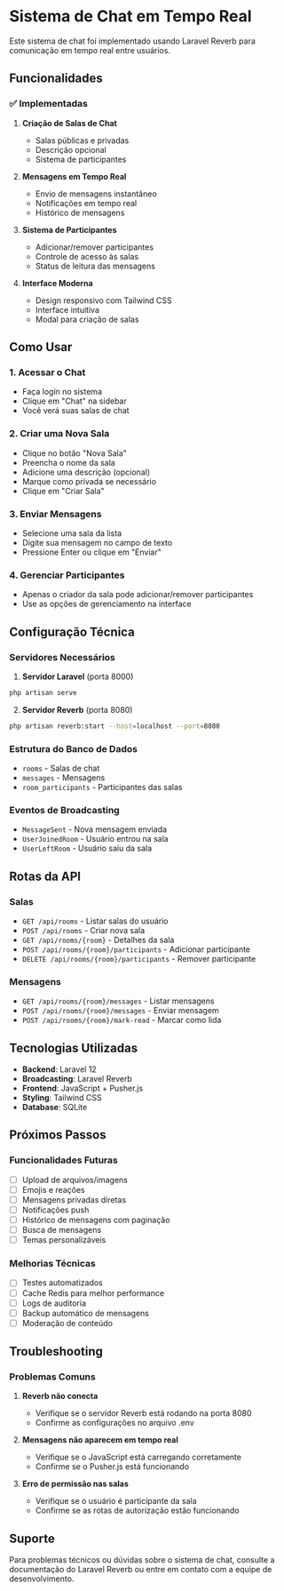 # Sistema de Chat em Tempo Real

Este sistema de chat foi implementado usando Laravel Reverb para comunicação em tempo real entre usuários.

## Funcionalidades

### ✅ Implementadas

1. **Criação de Salas de Chat**
   - Salas públicas e privadas
   - Descrição opcional
   - Sistema de participantes

2. **Mensagens em Tempo Real**
   - Envio de mensagens instantâneo
   - Notificações em tempo real
   - Histórico de mensagens

3. **Sistema de Participantes**
   - Adicionar/remover participantes
   - Controle de acesso às salas
   - Status de leitura das mensagens

4. **Interface Moderna**
   - Design responsivo com Tailwind CSS
   - Interface intuitiva
   - Modal para criação de salas

## Como Usar

### 1. Acessar o Chat
- Faça login no sistema
- Clique em "Chat" na sidebar
- Você verá suas salas de chat

### 2. Criar uma Nova Sala
- Clique no botão "Nova Sala"
- Preencha o nome da sala
- Adicione uma descrição (opcional)
- Marque como privada se necessário
- Clique em "Criar Sala"

### 3. Enviar Mensagens
- Selecione uma sala da lista
- Digite sua mensagem no campo de texto
- Pressione Enter ou clique em "Enviar"

### 4. Gerenciar Participantes
- Apenas o criador da sala pode adicionar/remover participantes
- Use as opções de gerenciamento na interface

## Configuração Técnica

### Servidores Necessários

1. **Servidor Laravel** (porta 8000)
```bash
php artisan serve
```

2. **Servidor Reverb** (porta 8080)
```bash
php artisan reverb:start --host=localhost --port=8080
```

### Estrutura do Banco de Dados

- `rooms` - Salas de chat
- `messages` - Mensagens
- `room_participants` - Participantes das salas

### Eventos de Broadcasting

- `MessageSent` - Nova mensagem enviada
- `UserJoinedRoom` - Usuário entrou na sala
- `UserLeftRoom` - Usuário saiu da sala

## Rotas da API

### Salas
- `GET /api/rooms` - Listar salas do usuário
- `POST /api/rooms` - Criar nova sala
- `GET /api/rooms/{room}` - Detalhes da sala
- `POST /api/rooms/{room}/participants` - Adicionar participante
- `DELETE /api/rooms/{room}/participants` - Remover participante

### Mensagens
- `GET /api/rooms/{room}/messages` - Listar mensagens
- `POST /api/rooms/{room}/messages` - Enviar mensagem
- `POST /api/rooms/{room}/mark-read` - Marcar como lida

## Tecnologias Utilizadas

- **Backend**: Laravel 12
- **Broadcasting**: Laravel Reverb
- **Frontend**: JavaScript + Pusher.js
- **Styling**: Tailwind CSS
- **Database**: SQLite

## Próximos Passos

### Funcionalidades Futuras
- [ ] Upload de arquivos/imagens
- [ ] Emojis e reações
- [ ] Mensagens privadas diretas
- [ ] Notificações push
- [ ] Histórico de mensagens com paginação
- [ ] Busca de mensagens
- [ ] Temas personalizáveis

### Melhorias Técnicas
- [ ] Testes automatizados
- [ ] Cache Redis para melhor performance
- [ ] Logs de auditoria
- [ ] Backup automático de mensagens
- [ ] Moderação de conteúdo

## Troubleshooting

### Problemas Comuns

1. **Reverb não conecta**
   - Verifique se o servidor Reverb está rodando na porta 8080
   - Confirme as configurações no arquivo .env

2. **Mensagens não aparecem em tempo real**
   - Verifique se o JavaScript está carregando corretamente
   - Confirme se o Pusher.js está funcionando

3. **Erro de permissão nas salas**
   - Verifique se o usuário é participante da sala
   - Confirme se as rotas de autorização estão funcionando

## Suporte

Para problemas técnicos ou dúvidas sobre o sistema de chat, consulte a documentação do Laravel Reverb ou entre em contato com a equipe de desenvolvimento.
